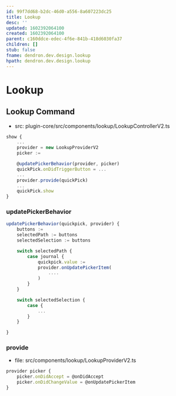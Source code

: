 ```yaml
---
id: 99f7dd68-b2dc-46d0-a556-8a607223dc25
title: Lookup
desc: ''
updated: 1602392064100
created: 1602392064100
parent: c160ddce-edec-4f6e-841b-418d6030fa37
children: []
stub: false
fname: dendron.dev.design.lookup
hpath: dendron.dev.design.lookup
---
```

# Lookup

## Lookup Command

- src: plugin-core/src/components/lookup/LookupControllerV2.ts

```ts
show {
    ...
    provider = new LookupProviderV2
    picker :=

    @updatePickerBehavior(provider, picker)
    quickPick.onDidTriggerButton = ...
    ...
    provider.provide(quickPick)
    ...
    quickPick.show
}
```

### updatePickerBehavior

```ts
updatePickerBehavior(quickpick, provider) {
    buttons := 
    selectedPath := buttons
    selectedSelection := buttons

    switch selectedPath {
        case journal {
            quickpick.value := 
            provider.onUpdatePickerItem(
                ....
            )
        }
    }

    switch selectedSelection {
        case {
            ...
        }
    }

}
```

### provide

- file: src/components/lookup/LookupProviderV2.ts

```ts
provider picker {
    picker.onDidAccept = @onDidAccept
    picker.onDidChangeValue = @onUpdatePickerItem
}

```

